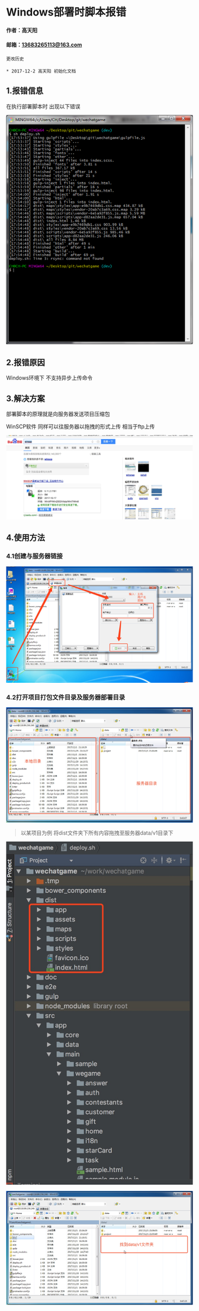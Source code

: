 # Windows部署时脚本报错

#### 作者：高天阳
#### 邮箱：13683265113@163.com

```angular2html
更改历史

* 2017-12-2	高天阳	初始化文档

```
## 1.报错信息

在执行部署脚本时 出现以下错误

![](/assets/WinDeployment1.png)

## 2.报错原因

Windows环境下 不支持异步上传命令

## 3.解决方案

部署脚本的原理就是向服务器发送项目压缩包
 
WinSCP软件 同样可以往服务器以拖拽的形式上传 相当于ftp上传

![](/assets/WinDeployment2.jpeg)

## 4.使用方法

### 4.1创建与服务器链接

![](/assets/WinDeployment3.jpeg)

### 4.2打开项目打包文件目录及服务器部署目录

![](/assets/WinDeployment4.jpeg)

> 以某项目为例 将dist文件夹下所有内容拖拽至服务器data/v1目录下

![](/assets/WinDeployment5.jpeg)

![](/assets/WinDeployment6.jpeg)